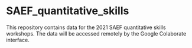 # SAEF_quantitative_skills

This repository contains data for the 2021 SAEF quantitative skills workshops. The data will be accessed remotely by the Google Colaborate interface.
